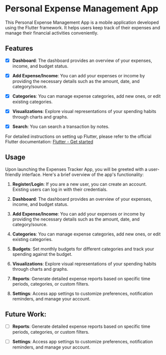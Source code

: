 # Personal Expense Management App

This  Personal Expense Management App is a mobile application developed using the Flutter framework. It helps users keep track of their expenses and manage their financial activities conveniently.

## Features

- [x] **Dashboard**: The dashboard provides an overview of your expenses, income, and budget status.

- [x] **Add Expense/Income**: You can add your expenses or income by providing the necessary details such as the amount, date, and category/source.

- [x] **Categories**: You can manage expense categories, add new ones, or edit existing categories.

- [x] **Visualizations**: Explore visual representations of your spending habits through charts and graphs.

- [x] **Search**: You can search a transaction by notes.

For detailed instructions on setting up Flutter, please refer to the official Flutter documentation: [Flutter - Get started](https://flutter.dev/docs/get-started)

## Usage

Upon launching the Expenses Tracker App, you will be greeted with a user-friendly interface. Here's a brief overview of the app's functionality:

1. **Register/Login**: If you are a new user, you can create an account. Existing users can log in with their credentials.

2. **Dashboard**: The dashboard provides an overview of your expenses, income, and budget status.

3. **Add Expense/Income**: You can add your expenses or income by providing the necessary details such as the amount, date, and category/source.

4. **Categories**: You can manage expense categories, add new ones, or edit existing categories.

5. **Budgets**: Set monthly budgets for different categories and track your spending against the budget.

6. **Visualizations**: Explore visual representations of your spending habits through charts and graphs.

7. **Reports**: Generate detailed expense reports based on specific time periods, categories, or custom filters.

8. **Settings**: Access app settings to customize preferences, notification reminders, and manage your account.

## Future Work: 

- [ ] **Reports**: Generate detailed expense reports based on specific time periods, categories, or custom filters.

- [ ] **Settings**: Access app settings to customize preferences, notification reminders, and manage your account.
